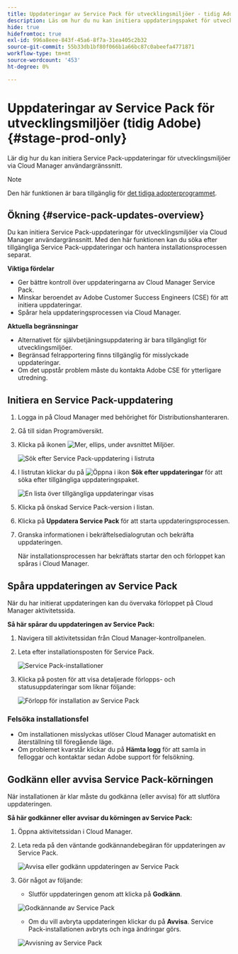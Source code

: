```yaml
---
title: Uppdateringar av Service Pack för utvecklingsmiljöer - tidig Adobe
description: Läs om hur du nu kan initiera uppdateringspaket för utvecklingsmiljöer via Cloud Manager användargränssnitt.
hide: true
hidefromtoc: true
exl-id: 996a8eee-843f-45a6-8f7a-31ea405c2b32
source-git-commit: 55b33db1bf80f066b1a66bc87c0abeefa4771871
workflow-type: tm+mt
source-wordcount: '453'
ht-degree: 0%

---
```


# Uppdateringar av Service Pack för utvecklingsmiljöer (tidig Adobe) {#stage-prod-only}

Lär dig hur du kan initiera Service Pack-uppdateringar för utvecklingsmiljöer via Cloud Manager användargränssnitt.

>[!NOTE]
>
>Den här funktionen är bara tillgänglig för [det tidiga adopterprogrammet](/help/release-notes/current.md#early-adoption).

## Ökning {#service-pack-updates-overview}

Du kan initiera Service Pack-uppdateringar för utvecklingsmiljöer via Cloud Manager användargränssnitt. Med den här funktionen kan du söka efter tillgängliga Service Pack-uppdateringar och hantera installationsprocessen separat.

**Viktiga fördelar**

* Ger bättre kontroll över uppdateringarna av Cloud Manager Service Pack.
* Minskar beroendet av Adobe Customer Success Engineers (CSE) för att initiera uppdateringar.
* Spårar hela uppdateringsprocessen via Cloud Manager.

**Aktuella begränsningar**

* Alternativet för självbetjäningsuppdatering är bara tillgängligt för utvecklingsmiljöer.
* Begränsad felrapportering finns tillgänglig för misslyckade uppdateringar.
* Om det uppstår problem måste du kontakta Adobe CSE för ytterligare utredning.

## Initiera en Service Pack-uppdatering

1. Logga in på Cloud Manager med behörighet för Distributionshanteraren.
1. Gå till sidan Programöversikt.
1. Klicka på ikonen ![Mer, ellips](https://spectrum.adobe.com/static/icons/workflow_18/Smock_More_18_N.svg), under avsnittet Miljöer.

   ![Sök efter Service Pack-uppdatering i listruta](/help/using/assets/service-pack-check-for-updates.png)

1. I listrutan klickar du på ![Öppna i ikon](https://spectrum.adobe.com/static/icons/workflow_18/Smock_OpenInLight_18_N.svg) **Sök efter uppdateringar** för att söka efter tillgängliga uppdateringspaket.

   ![En lista över tillgängliga uppdateringar visas](/help/using/assets/service-pack-versions.png)

1. Klicka på önskad Service Pack-version i listan.
1. Klicka på **Uppdatera Service Pack** för att starta uppdateringsprocessen.
1. Granska informationen i bekräftelsedialogrutan och bekräfta uppdateringen.

   När installationsprocessen har bekräftats startar den och förloppet kan spåras i Cloud Manager.

## Spåra uppdateringen av Service Pack

När du har initierat uppdateringen kan du övervaka förloppet på Cloud Manager aktivitetssida.

**Så här spårar du uppdateringen av Service Pack:**

1. Navigera till aktivitetssidan från Cloud Manager-kontrollpanelen.
1. Leta efter installationsposten för Service Pack.

   ![Service Pack-installationer](/help/using/assets/service-pack-installation.png)

1. Klicka på posten för att visa detaljerade förlopps- och statusuppdateringar som liknar följande:

   ![Förlopp för installation av Service Pack](/help/using/assets/service-pack-progression.png)

### Felsöka installationsfel

* Om installationen misslyckas utlöser Cloud Manager automatiskt en återställning till föregående läge.
* Om problemet kvarstår klickar du på **Hämta logg** för att samla in felloggar och kontaktar sedan Adobe support för felsökning.

## Godkänn eller avvisa Service Pack-körningen

När installationen är klar måste du godkänna (eller avvisa) för att slutföra uppdateringen.

**Så här godkänner eller avvisar du körningen av Service Pack:**

1. Öppna aktivitetssidan i Cloud Manager.
1. Leta reda på den väntande godkännandebegäran för uppdateringen av Service Pack.

   ![Avvisa eller godkänn uppdateringen av Service Pack](/help/using/assets/service-pack-reject-approve.png)

1. Gör något av följande:

   * Slutför uppdateringen genom att klicka på **Godkänn**.

   ![Godkännande av Service Pack](/help/using/assets/service-pack-approve.png)

   * Om du vill avbryta uppdateringen klickar du på **Avvisa**.
Service Pack-installationen avbryts och inga ändringar görs.

   ![Avvisning av Service Pack](/help/using/assets/service-pack-reject.png)

